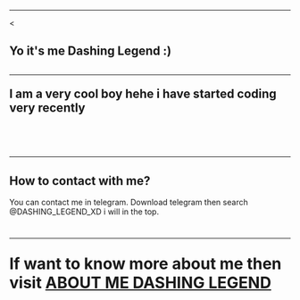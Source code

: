 <html>
<body>
<hr><
<h2> Yo it's me Dashing Legend :) <h2>
<hr>
<p> I am a very cool boy hehe i have started coding very recently</p><br>
<h2><hr> <h2> How to contact with me? </h2>
<p> You can contact me in telegram. Download telegram then search @DASHING_LEGEND_XD i will in the top.</p>
<h1><hr> If want to know more about me then visit <a href="https://t.me/ABOUT_DASHING_LEGEND">ABOUT ME DASHING LEGEND</a>
